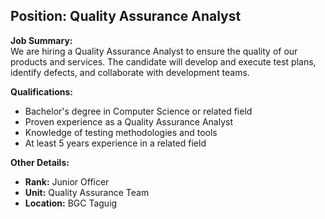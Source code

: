 ## **Position: Quality Assurance Analyst**

**Job Summary:**  
We are hiring a Quality Assurance Analyst to ensure the quality of our products and services. The candidate will develop and execute test plans, identify defects, and collaborate with development teams.

**Qualifications:**  
- Bachelor's degree in Computer Science or related field
- Proven experience as a Quality Assurance Analyst
- Knowledge of testing methodologies and tools
- At least 5 years experience in a related field

**Other Details:**
- **Rank:** Junior Officer
- **Unit:** Quality Assurance Team
- **Location:** BGC Taguig